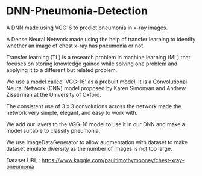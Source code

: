 # DNN-Pneumonia-Detection
A DNN made using VGG16 to predict pneumonia in x-ray images.



A Dense Neural Network made using the help of transfer learning to identify whether an image of chest x-ray has pneumonia or not.

Transfer learning (TL) is a research problem in machine learning (ML) that focuses on storing knowledge gained while solving one problem and applying it to a different but related problem.

We use a model called 'VGG-16' as a prebuilt model, It is a Convolutional Neural Network (CNN) model proposed by Karen Simonyan and Andrew Zisserman at the University of Oxford. 

The consistent use of 3 x 3 convolutions across the network made the network very simple, elegant, and easy to work with.

We add our layers to the VGG-16 model to use it in our DNN and make a model suitable to classify pneumonia.

We use ImageDataGenerator to allow augmentation with dataset to make dataset emulate diversity as the number of images is not too large.

Dataset URL : https://www.kaggle.com/paultimothymooney/chest-xray-pneumonia
